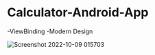 # Calculator-Android-App

-ViewBinding
-Modern Design

![Screenshot 2022-10-09 015703](https://user-images.githubusercontent.com/45185182/194730595-4ea54338-1276-4c38-86e9-f522677a926a.png)
